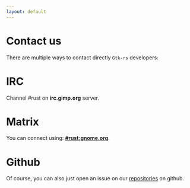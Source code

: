 ```yaml
---
layout: default
---
```


# Contact us

There are multiple ways to contact directly `Gtk-rs` developers:

# IRC

Channel #rust on **irc.gimp.org** server.

# Matrix

You can connect using: **[#rust:gnome.org][]**.

[#rust:gnome.org]: https://matrix.to/#/#rust:gnome.org

# Github

Of course, you can also just open an issue on our [repositories](https://github.com/gtk-rs) on github.
